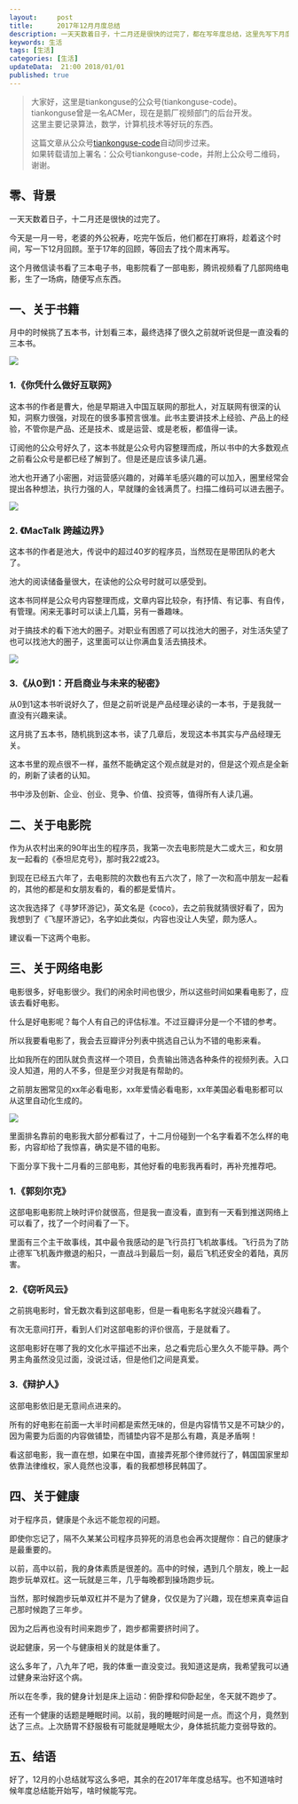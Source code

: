```yaml
---   
layout:     post  
title:      2017年12月月度总结  
description: 一天天数着日子，十二月还是很快的过完了，都在写年度总结，这里先写下月度总结。    
keywords: 生活  
tags: [生活]  
categories: [生活]  
updateData:  21:00 2018/01/01
published: true  
---  
```

  
  
>   
> 大家好，这里是tiankonguse的公众号(tiankonguse-code)。    
> tiankonguse曾是一名ACMer，现在是鹅厂视频部门的后台开发。    
> 这里主要记录算法，数学，计算机技术等好玩的东西。   
>      
> 这篇文章从公众号[tiankonguse-code](https://mp.weixin.qq.com/s/XD3ZL6cUSDh4UCrC8eMoLw)自动同步过来。    
> 如果转载请加上署名：公众号tiankonguse-code，并附上公众号二维码，谢谢。  
>   
>    
  

## 零、背景


一天天数着日子，十二月还是很快的过完了。  


今天是一月一号，老婆的外公祝寿，吃完午饭后，他们都在打麻将，趁着这个时间，写一下12月回顾。至于17年的回顾，等回去了找个周末再写。  


这个月微信读书看了三本电子书，电影院看了一部电影，腾讯视频看了几部网络电影，生了一场病，随便写点东西。   


## 一、关于书籍


月中的时候挑了五本书，计划看三本，最终选择了很久之前就听说但是一直没看的三本书。  

![](//res2018.tiankonguse.com/images/2018/01/201712_book.png)

### 1.《你凭什么做好互联网》


这本书的作者是曹大，他是早期进入中国互联网的那批人，对互联网有很深的认知，洞察力很强，对现在的很多事预言很准。此书主要讲技术上经验、产品上的经验，不管你是产品、还是技术、或是运营、或是老板，都值得一读。  


订阅他的公众号好久了，这本书就是公众号内容整理而成，所以书中的大多数观点之前看公众号是都已经了解到了。但是还是应该多读几遍。  


池大也开通了小密圈，对运营感兴趣的，对薅羊毛感兴趣的可以加入，圈里经常会提出各种想法，执行力强的人，早就赚的金钱满贯了。扫描二维码可以进去圈子。  


![](//res2018.tiankonguse.com/images/2018/01/caoz_xiaomiquan.png)


### 2. 《MacTalk 跨越边界》


这本书的作者是池大，传说中的超过40岁的程序员，当然现在是带团队的老大了。  


池大的阅读储备量很大，在读他的公众号时就可以感受到。  


这本书同样是公众号内容整理而成，文章内容比较杂，有抒情、有记事、有自传，有管理。闲来无事时可以读上几篇，另有一番趣味。  


对于搞技术的看下池大的圈子。对职业有困惑了可以找池大的圈子，对生活失望了也可以找池大的圈子，这里面可以让你满血复活去搞技术。


![](//res2018.tiankonguse.com/images/2018/01/mactalk_xiaomiquan.png)

### 3.《从0到1：开启商业与未来的秘密》 


从0到1这本书听说好久了，但是之前听说是产品经理必读的一本书，于是我就一直没有兴趣来读。  

这月挑了五本书，随机挑到这本书，读了几章后，发现这本书其实与产品经理无关。  

这本书里的观点很不一样，虽然不能确定这个观点就是对的，但是这个观点是全新的，刷新了读者的认知。  

书中涉及创新、企业、创业、竞争、价值、投资等，值得所有人读几遍。


## 二、关于电影院


作为从农村出来的90年出生的程序员，我第一次去电影院是大二或大三，和女朋友一起看的《泰坦尼克号》，那时我22或23。  

到现在已经五六年了，去电影院的次数也有五六次了，除了一次和高中朋友一起看的，其他的都是和女朋友看的，看的都是爱情片。  

这次我选择了《寻梦环游记》，英文名是《coco》，去之前我就猜很好看了，因为我想到了《飞屋环游记》，名字如此类似，内容也没让人失望，颇为感人。  

建议看一下这两个电影。  


## 三、关于网络电影


电影很多，好电影很少。我们的闲余时间也很少，所以这些时间如果看电影了，应该去看好电影。  

什么是好电影呢？每个人有自己的评估标准。不过豆瓣评分是一个不错的参考。  

所以我要看电影了，我会去豆瓣评分列表中挑选自己认为不错的电影来看。  


比如我所在的团队就负责这样一个项目，负责输出筛选各种条件的视频列表。入口没人知道，用的人不多，但是至少对我是有帮助的。  

之前朋友圈常见的xx年必看电影，xx年爱情必看电影，xx年美国必看电影都可以从这里自动化生成的。  


![](//res2018.tiankonguse.com/images/2018/01/douban_video_list.png)


里面排名靠前的电影我大部分都看过了，十二月份碰到一个名字看着不怎么样的电影，内容却给了我惊喜，确实是不错的电影。  

下面分享下我十二月看的三部电影，其他好看的电影我再看时，再补充推荐吧。  


### 1.《郭刻尔克》


这部电影电影院上映时评价就很高，但是我一直没看，直到有一天看到推送网络上可以看了，找了一个时间看了一下。  

里面有三个主干故事线，其中最令我感动的是飞行员打飞机故事线。飞行员为了防止德军飞机轰炸撤退的船只，一直战斗到最后一刻，最后飞机还安全的着陆，真厉害。  


### 2.《窃听风云》


之前挑电影时，曾无数次看到这部电影，但是一看电影名字就没兴趣看了。  

有次无意间打开，看到人们对这部电影的评价很高，于是就看了。  

这部电影好在哪了我的文化水平描述不出来，总之看完后心里久久不能平静。两个男主角虽然没见过面，没说过话，但是他们之间是真爱。  

### 3.《辩护人》


这部电影依旧是无意间点进来的。  

所有的好电影在前面一大半时间都是索然无味的，但是内容情节又是不可缺少的，因为需要为后面的内容做铺垫，而铺垫内容不是那么有趣，真是矛盾啊！  

看这部电影，我一直在想，如果在中国，直接弄死那个律师就行了，韩国国家里却依靠法律维权，家人竟然也没事，看的我都想移民韩国了。  

## 四、关于健康


对于程序员，健康是个永远不能忽视的问题。  

即使你忘记了，隔不久某某公司程序员猝死的消息也会再次提醒你：自己的健康才是最重要的。  

以前，高中以前，我的身体素质是很差的。高中的时候，遇到几个朋友，晚上一起跑步玩单双杠。这一玩就是三年，几乎每晚都到操场跑步玩。  

当然，那时候跑步玩单双杠并不是为了健身，仅仅是为了兴趣，现在想来真幸运自己那时候跑了三年步。  

因为之后再也没有时间来跑步了，跑步都需要挤时间了。  


说起健康，另一个与健康相关的就是体重了。  

这么多年了，八九年了吧，我的体重一直没变过。我知道这是病，我希望我可以通过健身来治好这个病。  

所以在冬季，我的健身计划是床上运动：俯卧撑和仰卧起坐，冬天就不跑步了。  


还有一个健康的话题是睡眠时间。以前，我的睡眠时间是一点。而这个月，竟然到达了三点。上次肠胃不舒服极有可能就是睡眠太少，身体抵抗能力变弱导致的。  



## 五、结语  


好了，12月的小总结就写这么多吧，其余的在2017年年度总结写。也不知道啥时候年度总结能开始写，啥时候能写完。  
  


  
